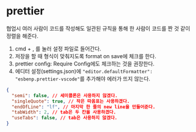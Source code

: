 # prettier
협업시 여러 사람이 코드를 작성해도 일관된 규칙을 통해 한 사람이 코드를 짠 것 같이 정렬을 해준다.

1. cmd + , 를 눌러 설정 파일로 들어간다.
2. 저장을 할 때 형식이 맞춰지도록 format on save에 체크를 한다.
3. prettier config: Require Config에도 체크하는 것을 권장한다.
4. 에디터 설정(settings.json)에 `"editor.defaultFormatter": "esbenp.prettier-vscode"`를 추가해야 에러가 뜨지 않는다.

```json
{
  "semi": false, // 세미콜론은 사용하지 않겠다.
  "singleQuote": true, // 작은 따옴표는 사용하겠다.
  "endOfLine": "lf", // 마지막 한 줄의 new line을 만들어준다.
  "tabWidth": 2, // tab은 두 칸을 사용하겠다.
  "useTabs": false, // tab은 사용하지 않겠다.
}
```